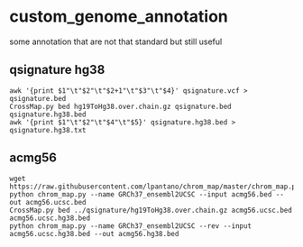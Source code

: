 # custom_genome_annotation
some annotation that are not that standard but still useful

## qsignature hg38

```
awk '{print $1"\t"$2"\t"$2+1"\t"$3"\t"$4}' qsignature.vcf > qsignature.bed
CrossMap.py bed hg19ToHg38.over.chain.gz qsignature.bed qsignature.hg38.bed
awk '{print $1"\t"$2"\t"$4"\t"$5}' qsignature.hg38.bed > qsignature.hg38.txt
```

## acmg56

```
wget https://raw.githubusercontent.com/lpantano/chrom_map/master/chrom_map.py
python chrom_map.py --name GRCh37_ensembl2UCSC --input acmg56.bed --out acmg56.ucsc.bed
CrossMap.py bed ../qsignature/hg19ToHg38.over.chain.gz acmg56.ucsc.bed acmg56.ucsc.hg38.bed
python chrom_map.py --name GRCh37_ensembl2UCSC --rev --input acmg56.ucsc.hg38.bed --out acmg56.hg38.bed
```
